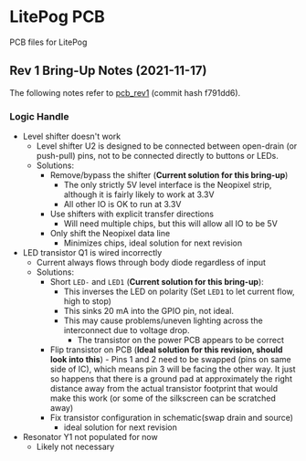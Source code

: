 # LitePog PCB

PCB files for LitePog

## Rev 1 Bring-Up Notes (2021-11-17)

The following notes refer to [pcb_rev1](https://github.com/Gigahawk/mech423_final_project/tree/pcb_rev1/pcb) (commit hash f791dd6).

### Logic Handle

- Level shifter doesn't work
    - Level shifter U2 is designed to be connected between open-drain (or push-pull) pins, not to be connected directly to buttons or LEDs.
    - Solutions:
        - Remove/bypass the shifter (**Current solution for this bring-up**)
            - The only strictly 5V level interface is the Neopixel strip, although it is fairly likely to work at 3.3V
            - All other IO is OK to run at 3.3V
        - Use shifters with explicit transfer directions
            - Will need multiple chips, but this will allow all IO to be 5V
        - Only shift the Neopixel data line
            - Minimizes chips, ideal solution for next revision
- LED transistor Q1 is wired incorrectly
    - Current always flows through body diode regardless of input
    - Solutions:
        - Short `LED-` and `LED1` (**Current solution for this bring-up**):
            - This inverses the LED on polarity (Set `LED1` to let current flow, high to stop)
            - This sinks 20 mA into the GPIO pin, not ideal.
            - This may cause problems/uneven lighting across the interconnect due to voltage drop.
                - The transistor on the power PCB appears to be correct
        - Flip transistor on PCB (**Ideal solution for this revision, should look into this**)
                - Pins 1 and 2 need to be swapped (pins on same side of IC), which means pin 3 will be facing the other way. It just so happens that there is a ground pad at approximately the right distance away from the actual transistor footprint that would make this work (or some of the silkscreen can be scratched away)
        - Fix transistor configuration in schematic(swap drain and source)
            - ideal solution for next revision
- Resonator Y1 not populated for now
    - Likely not necessary
